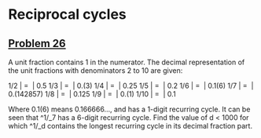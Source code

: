 # Reciprocal cycles
## [Problem 26](https://projecteuler.net/problem=26)
A unit fraction contains 1 in the numerator. The decimal representation of the unit fractions with denominators 2 to 10 are given:

1/2 | =  | 0.5
1/3 | =  | 0.(3)
1/4 | =  | 0.25
1/5 | =  | 0.2
1/6 | =  | 0.1(6)
1/7 | =  | 0.(142857)
1/8 | =  | 0.125
1/9 | =  | 0.(1)
1/10 | =  | 0.1

Where 0.1(6) means 0.166666..., and has a 1-digit recurring cycle. It can be seen that ^1/_7 has a 6-digit recurring cycle.
Find the value of d < 1000 for which ^1/_d contains the longest recurring cycle in its decimal fraction part.
